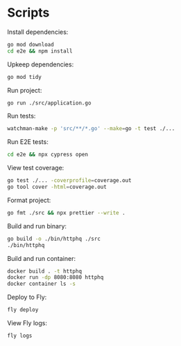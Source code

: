 # Scripts

Install dependencies:

```bash
go mod download
cd e2e && npm install
```

Upkeep dependencies:

```bash
go mod tidy
```

Run project:

```bash
go run ./src/application.go
```

Run tests:

```bash
watchman-make -p 'src/**/*.go' --make=go -t test ./...
```

Run E2E tests:

```bash
cd e2e && npx cypress open
```

View test coverage:

```bash
go test ./... -coverprofile=coverage.out
go tool cover -html=coverage.out
```

Format project:

```bash
go fmt ./src && npx prettier --write .
```

Build and run binary:

```bash
go build -o ./bin/httphq ./src
./bin/httphq
```

Build and run container:

```bash
docker build . -t httphq
docker run -dp 8080:8080 httphq
docker container ls -s
```

Deploy to Fly:

```bash
fly deploy
```

View Fly logs:

```bash
fly logs
```
